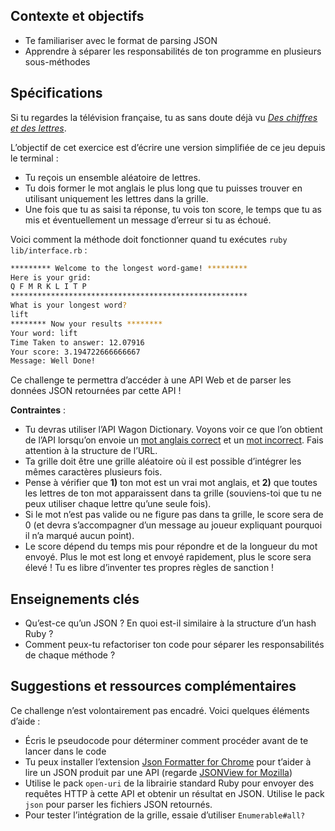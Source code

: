 ## Contexte et objectifs

-   Te familiariser avec le format de parsing JSON
-   Apprendre à séparer les responsabilités de ton programme en
    plusieurs sous-méthodes

## Spécifications

Si tu regardes la télévision française, tu as sans doute déjà vu [*Des
chiffres et des
lettres*](https://fr.wikipedia.org/wiki/Des_chiffres_et_des_lettres).

L’objectif de cet exercice est d’écrire une version simplifiée de ce jeu
depuis le terminal :

-   Tu reçois un ensemble aléatoire de lettres.
-   Tu dois former le mot anglais le plus long que tu puisses trouver en
    utilisant uniquement les lettres dans la grille.
-   Une fois que tu as saisi ta réponse, tu vois ton score, le temps que
    tu as mis et éventuellement un message d’erreur si tu as échoué.

Voici comment la méthode doit fonctionner quand tu exécutes
`ruby lib/interface.rb` :

```bash
********* Welcome to the longest word-game! *********
Here is your grid:
Q F M R K L I T P
*****************************************************
What is your longest word?
lift
******** Now your results ********
Your word: lift
Time Taken to answer: 12.07916
Your score: 3.194722666666667
Message: Well Done!
```

Ce challenge te permettra d’accéder à une API Web et de parser les
données JSON retournées par cette API !

**Contraintes** :

-   Tu devras utiliser l’API Wagon Dictionary. Voyons voir ce que l’on
    obtient de l’API lorsqu’on envoie un [mot anglais
    correct](https://wagon-dictionary.herokuapp.com/apple) et un [mot
    incorrect](https://wagon-dictionary.herokuapp.com/zzzz). Fais
    attention à la structure de l’URL.
-   Ta grille doit être une grille aléatoire où il est possible
    d’intégrer les mêmes caractères plusieurs fois.
-   Pense à vérifier que **1)** ton mot est un vrai mot anglais, et
    **2)** que toutes les lettres de ton mot apparaissent dans ta grille
    (souviens-toi que tu ne peux utiliser chaque lettre qu’une seule
    fois).
-   Si le mot n’est pas valide ou ne figure pas dans ta grille, le score
    sera de 0 (et devra s’accompagner d’un message au joueur expliquant
    pourquoi il n’a marqué aucun point).
-   Le score dépend du temps mis pour répondre et de la longueur du mot
    envoyé. Plus le mot est long et envoyé rapidement, plus le score
    sera élevé ! Tu es libre d’inventer tes propres règles de sanction !

## Enseignements clés

-   Qu’est-ce qu’un JSON ? En quoi est-il similaire à la structure d’un
    hash Ruby ?
-   Comment peux-tu refactoriser ton code pour séparer les
    responsabilités de chaque méthode ?

## Suggestions et ressources complémentaires

Ce challenge n’est volontairement pas encadré. Voici quelques éléments
d’aide :

-   Écris le pseudocode pour déterminer comment procéder avant de te
    lancer dans le code
-   Tu peux installer l’extension [Json Formatter for
    Chrome](https://chrome.google.com/webstore/detail/json-formatter/bcjindcccaagfpapjjmafapmmgkkhgoa?hl=en)
    pour t’aider à lire un JSON produit par une API (regarde [JSONView
    for Mozilla](https://addons.mozilla.org/fr/firefox/addon/jsonview/))
-   Utilise le pack `open-uri` de la librairie standard Ruby pour
    envoyer des requêtes HTTP à cette API et obtenir un résultat en
    JSON. Utilise le pack `json` pour parser les fichiers JSON
    retournés.
-   Pour tester l’intégration de la grille, essaie d’utiliser `Enumerable#all?`
